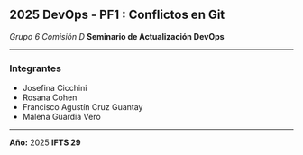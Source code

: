## 2025 DevOps - PF1 : Conflictos en Git

_Grupo 6_
_Comisión D_ 
**Seminario de Actualización DevOps** 

---
### Integrantes

- Josefina Cicchini
- Rosana Cohen
- Francisco Agustín Cruz Guantay
- Malena Guardia Vero

---

**Año:** 2025
**IFTS 29**
